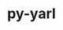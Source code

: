 ---
title: "py-yarl"
layout: cache
categories: [package, develop]
meta: {"compilers": ["apple-clang@=16.0.0", "gcc@=11.4.0", "gcc@=13.2.0", "gcc@=9.4.0", "oneapi@=2024.2.1"], "num_specs": 65, "num_specs_by_stack": {"e4s": 12, "e4s-neoverse_v1": 4, "e4s-oneapi": 6, "e4s-power": 1, "ml-darwin-aarch64-mps": 6, "ml-linux-aarch64-cpu": 18, "ml-linux-aarch64-cuda": 18, "ml-linux-x86_64-cpu": 18, "ml-linux-x86_64-cuda": 18, "root": 65}, "oss": ["sequoia", "ubuntu20.04", "ubuntu22.04", "ubuntu24.04"], "platforms": ["darwin", "linux"], "stacks": ["e4s", "e4s-neoverse_v1", "e4s-oneapi", "e4s-power", "ml-darwin-aarch64-mps", "ml-linux-aarch64-cpu", "ml-linux-aarch64-cuda", "ml-linux-x86_64-cpu", "ml-linux-x86_64-cuda", "root"], "targets": ["aarch64", "neoverse_v1", "ppc64le", "x86_64_v3"], "versions": ["1.9.2"]}
spec_details: [{"compiler": "gcc@=13.2.0", "hash": "2utqotgtzwecovdpxxlyegjxnzc4v7fv", "os": "ubuntu24.04", "platform": "linux", "size": "-", "stacks": ["ml-linux-x86_64-cpu", "ml-linux-x86_64-cuda", "root"], "target": "x86_64_v3", "variants": ["build_system=python_pip"], "versions": ["1.9.2"]}, {"compiler": "gcc@=13.2.0", "hash": "2vz3evl5vkl6vpqwzaqdr3wpjjipbw7n", "os": "ubuntu24.04", "platform": "linux", "size": "-", "stacks": ["ml-linux-aarch64-cpu", "ml-linux-aarch64-cuda", "root"], "target": "aarch64", "variants": ["build_system=python_pip"], "versions": ["1.9.2"]}, {"compiler": "gcc@=13.2.0", "hash": "37f4mrctoyimaihr3s5z42ssouakj3m5", "os": "ubuntu24.04", "platform": "linux", "size": "-", "stacks": ["ml-linux-aarch64-cpu", "ml-linux-aarch64-cuda", "root"], "target": "aarch64", "variants": ["build_system=python_pip"], "versions": ["1.9.2"]}, {"compiler": "gcc@=11.4.0", "hash": "3n6ecuxzony5dttq7ue42gh3nzp2qci4", "os": "ubuntu22.04", "platform": "linux", "size": "-", "stacks": ["e4s", "root"], "target": "x86_64_v3", "variants": ["build_system=python_pip"], "versions": ["1.9.2"]}, {"compiler": "gcc@=13.2.0", "hash": "3pohia2hcpwzq2gnjgg5d4tlkvqdlebu", "os": "ubuntu24.04", "platform": "linux", "size": "-", "stacks": ["ml-linux-aarch64-cpu", "ml-linux-aarch64-cuda", "root"], "target": "aarch64", "variants": ["build_system=python_pip"], "versions": ["1.9.2"]}, {"compiler": "gcc@=13.2.0", "hash": "3tlt5rhsdduomg2frwto5txlgd3ojufy", "os": "ubuntu24.04", "platform": "linux", "size": "-", "stacks": ["ml-linux-aarch64-cpu", "ml-linux-aarch64-cuda", "root"], "target": "aarch64", "variants": ["build_system=python_pip"], "versions": ["1.9.2"]}, {"compiler": "gcc@=13.2.0", "hash": "4jx6bef2wfiwpqa2ulb6s4vggwsa7mj6", "os": "ubuntu24.04", "platform": "linux", "size": "-", "stacks": ["ml-linux-aarch64-cpu", "ml-linux-aarch64-cuda", "root"], "target": "aarch64", "variants": ["build_system=python_pip"], "versions": ["1.9.2"]}, {"compiler": "gcc@=13.2.0", "hash": "57h5sano52hg4b3kb4vyhrltwvgkaxqi", "os": "ubuntu24.04", "platform": "linux", "size": "-", "stacks": ["ml-linux-aarch64-cpu", "ml-linux-aarch64-cuda", "root"], "target": "aarch64", "variants": ["build_system=python_pip"], "versions": ["1.9.2"]}, {"compiler": "gcc@=13.2.0", "hash": "5fsxcxqegnqhzijt4jkpi5wjszfhkaki", "os": "ubuntu24.04", "platform": "linux", "size": "-", "stacks": ["ml-linux-x86_64-cpu", "ml-linux-x86_64-cuda", "root"], "target": "x86_64_v3", "variants": ["build_system=python_pip"], "versions": ["1.9.2"]}, {"compiler": "gcc@=13.2.0", "hash": "64uialsdkgtjota4or65pgjk6ddmylzi", "os": "ubuntu24.04", "platform": "linux", "size": "-", "stacks": ["ml-linux-aarch64-cpu", "ml-linux-aarch64-cuda", "root"], "target": "aarch64", "variants": ["build_system=python_pip"], "versions": ["1.9.2"]}, {"compiler": "gcc@=13.2.0", "hash": "6zueldur43dqxcc2dky3xt7b2hl7lvjg", "os": "ubuntu24.04", "platform": "linux", "size": "-", "stacks": ["ml-linux-aarch64-cpu", "ml-linux-aarch64-cuda", "root"], "target": "aarch64", "variants": ["build_system=python_pip"], "versions": ["1.9.2"]}, {"compiler": "gcc@=11.4.0", "hash": "7bixlgloaljy7r2gziq3wn3yminnue36", "os": "ubuntu22.04", "platform": "linux", "size": "-", "stacks": ["e4s", "root"], "target": "x86_64_v3", "variants": ["build_system=python_pip"], "versions": ["1.9.2"]}, {"compiler": "gcc@=9.4.0", "hash": "ama3a4nninbfp3jbmhqvrme2jycvttcs", "os": "ubuntu20.04", "platform": "linux", "size": "-", "stacks": ["e4s-power", "root"], "target": "ppc64le", "variants": ["build_system=python_pip"], "versions": ["1.9.2"]}, {"compiler": "gcc@=13.2.0", "hash": "anlr7mwwychdmjatzi5vjv3nvadc5eda", "os": "ubuntu24.04", "platform": "linux", "size": "-", "stacks": ["ml-linux-aarch64-cpu", "ml-linux-aarch64-cuda", "root"], "target": "aarch64", "variants": ["build_system=python_pip"], "versions": ["1.9.2"]}, {"compiler": "gcc@=11.4.0", "hash": "b5daxa2bb7plvh4kn6fz4yp45zki5ekj", "os": "ubuntu22.04", "platform": "linux", "size": "-", "stacks": ["e4s", "root"], "target": "x86_64_v3", "variants": ["build_system=python_pip"], "versions": ["1.9.2"]}, {"compiler": "gcc@=11.4.0", "hash": "bvp6pfyplklkhoiu545q3pccosf6nv76", "os": "ubuntu22.04", "platform": "linux", "size": "-", "stacks": ["e4s", "root"], "target": "x86_64_v3", "variants": ["build_system=python_pip"], "versions": ["1.9.2"]}, {"compiler": "gcc@=13.2.0", "hash": "byofrnjh5khwqb6yjyjbpcezcuo4y76u", "os": "ubuntu24.04", "platform": "linux", "size": "-", "stacks": ["ml-linux-x86_64-cpu", "ml-linux-x86_64-cuda", "root"], "target": "x86_64_v3", "variants": ["build_system=python_pip"], "versions": ["1.9.2"]}, {"compiler": "gcc@=13.2.0", "hash": "cvyr3ajghguqsyutoy7xfqkghbrjgtne", "os": "ubuntu24.04", "platform": "linux", "size": "-", "stacks": ["ml-linux-aarch64-cpu", "ml-linux-aarch64-cuda", "root"], "target": "aarch64", "variants": ["build_system=python_pip"], "versions": ["1.9.2"]}, {"compiler": "gcc@=13.2.0", "hash": "dvipjk5qgtibgwvsog3hkt2xtaarudoh", "os": "ubuntu24.04", "platform": "linux", "size": "-", "stacks": ["ml-linux-x86_64-cpu", "ml-linux-x86_64-cuda", "root"], "target": "x86_64_v3", "variants": ["build_system=python_pip"], "versions": ["1.9.2"]}, {"compiler": "gcc@=13.2.0", "hash": "dzjkp2nboxyb2ollu5ndsaig7odwz74a", "os": "ubuntu24.04", "platform": "linux", "size": "-", "stacks": ["ml-linux-x86_64-cpu", "ml-linux-x86_64-cuda", "root"], "target": "x86_64_v3", "variants": ["build_system=python_pip"], "versions": ["1.9.2"]}, {"compiler": "apple-clang@=16.0.0", "hash": "e5l5xa5g7auq4sk2npoj4yoy5zw3ajvs", "os": "sequoia", "platform": "darwin", "size": "-", "stacks": ["ml-darwin-aarch64-mps", "root"], "target": "aarch64", "variants": ["build_system=python_pip"], "versions": ["1.9.2"]}, {"compiler": "gcc@=11.4.0", "hash": "euxapzdtb6ftiqj3uldarjoxpdmiraks", "os": "ubuntu22.04", "platform": "linux", "size": "-", "stacks": ["e4s", "root"], "target": "x86_64_v3", "variants": ["build_system=python_pip"], "versions": ["1.9.2"]}, {"compiler": "oneapi@=2024.2.1", "hash": "f3rg2gbtjb7thtqkrnwkzqxibznkl3zf", "os": "ubuntu22.04", "platform": "linux", "size": "-", "stacks": ["e4s-oneapi", "root"], "target": "x86_64_v3", "variants": ["build_system=python_pip"], "versions": ["1.9.2"]}, {"compiler": "oneapi@=2024.2.1", "hash": "fxlbsg52uz5vwcbauhuoflqldhqdbypd", "os": "ubuntu22.04", "platform": "linux", "size": "-", "stacks": ["e4s-oneapi", "root"], "target": "x86_64_v3", "variants": ["build_system=python_pip"], "versions": ["1.9.2"]}, {"compiler": "gcc@=13.2.0", "hash": "gk3k7r26uopvlbv7hrchlctw7hdc3345", "os": "ubuntu24.04", "platform": "linux", "size": "-", "stacks": ["ml-linux-aarch64-cpu", "ml-linux-aarch64-cuda", "root"], "target": "aarch64", "variants": ["build_system=python_pip"], "versions": ["1.9.2"]}, {"compiler": "gcc@=13.2.0", "hash": "h73wbkfsjnlav2yut6n7gfjcs6v3j3ft", "os": "ubuntu24.04", "platform": "linux", "size": "-", "stacks": ["ml-linux-x86_64-cpu", "ml-linux-x86_64-cuda", "root"], "target": "x86_64_v3", "variants": ["build_system=python_pip"], "versions": ["1.9.2"]}, {"compiler": "gcc@=11.4.0", "hash": "ix4ikan34jpacas5zmogpscqkvp2xmge", "os": "ubuntu22.04", "platform": "linux", "size": "-", "stacks": ["e4s-neoverse_v1", "root"], "target": "neoverse_v1", "variants": ["build_system=python_pip"], "versions": ["1.9.2"]}, {"compiler": "gcc@=11.4.0", "hash": "j72eedvdr637sjg2lqfj723zwqaevkwk", "os": "ubuntu22.04", "platform": "linux", "size": "-", "stacks": ["e4s", "root"], "target": "x86_64_v3", "variants": ["build_system=python_pip"], "versions": ["1.9.2"]}, {"compiler": "oneapi@=2024.2.1", "hash": "khio6qdwgceohy5dq2xgt6rsi7bmxgzh", "os": "ubuntu22.04", "platform": "linux", "size": "-", "stacks": ["e4s-oneapi", "root"], "target": "x86_64_v3", "variants": ["build_system=python_pip"], "versions": ["1.9.2"]}, {"compiler": "gcc@=11.4.0", "hash": "lrgkcktgnknmdy7bsstcelvzvcxxprl5", "os": "ubuntu22.04", "platform": "linux", "size": "-", "stacks": ["e4s", "root"], "target": "x86_64_v3", "variants": ["build_system=python_pip"], "versions": ["1.9.2"]}, {"compiler": "gcc@=13.2.0", "hash": "mnf7y2it5gu6fhysek2uujn7syfq6shy", "os": "ubuntu24.04", "platform": "linux", "size": "-", "stacks": ["ml-linux-x86_64-cpu", "ml-linux-x86_64-cuda", "root"], "target": "x86_64_v3", "variants": ["build_system=python_pip"], "versions": ["1.9.2"]}, {"compiler": "gcc@=13.2.0", "hash": "mvmbu2bfpslluyij5xkublynax3ywdgp", "os": "ubuntu24.04", "platform": "linux", "size": "-", "stacks": ["ml-linux-x86_64-cpu", "ml-linux-x86_64-cuda", "root"], "target": "x86_64_v3", "variants": ["build_system=python_pip"], "versions": ["1.9.2"]}, {"compiler": "oneapi@=2024.2.1", "hash": "nddakwxorc2dlw2nao2l3gpljvanmpf6", "os": "ubuntu22.04", "platform": "linux", "size": "-", "stacks": ["e4s-oneapi", "root"], "target": "x86_64_v3", "variants": ["build_system=python_pip"], "versions": ["1.9.2"]}, {"compiler": "gcc@=13.2.0", "hash": "ngsfgdu3qotfmxw7zjyecxbkybousout", "os": "ubuntu24.04", "platform": "linux", "size": "-", "stacks": ["ml-linux-x86_64-cpu", "ml-linux-x86_64-cuda", "root"], "target": "x86_64_v3", "variants": ["build_system=python_pip"], "versions": ["1.9.2"]}, {"compiler": "gcc@=13.2.0", "hash": "nk53phzv7pai7rbk5pufbusftoqbyfdj", "os": "ubuntu24.04", "platform": "linux", "size": "-", "stacks": ["ml-linux-aarch64-cpu", "ml-linux-aarch64-cuda", "root"], "target": "aarch64", "variants": ["build_system=python_pip"], "versions": ["1.9.2"]}, {"compiler": "gcc@=13.2.0", "hash": "nvrc2gwwfm6crhnrb4jbmbmelgbfnaed", "os": "ubuntu24.04", "platform": "linux", "size": "-", "stacks": ["ml-linux-aarch64-cpu", "ml-linux-aarch64-cuda", "root"], "target": "aarch64", "variants": ["build_system=python_pip"], "versions": ["1.9.2"]}, {"compiler": "gcc@=13.2.0", "hash": "oakxz2lop22hcwiztiup6zdoxlqkfg42", "os": "ubuntu24.04", "platform": "linux", "size": "-", "stacks": ["ml-linux-x86_64-cpu", "ml-linux-x86_64-cuda", "root"], "target": "x86_64_v3", "variants": ["build_system=python_pip"], "versions": ["1.9.2"]}, {"compiler": "gcc@=13.2.0", "hash": "p27j2kmetcscib3fioqbrmhk7xt2vxts", "os": "ubuntu24.04", "platform": "linux", "size": "-", "stacks": ["ml-linux-x86_64-cpu", "ml-linux-x86_64-cuda", "root"], "target": "x86_64_v3", "variants": ["build_system=python_pip"], "versions": ["1.9.2"]}, {"compiler": "gcc@=13.2.0", "hash": "peqzc6cvab75te2l3x77k42iqopwkwbi", "os": "ubuntu24.04", "platform": "linux", "size": "-", "stacks": ["ml-linux-x86_64-cpu", "ml-linux-x86_64-cuda", "root"], "target": "x86_64_v3", "variants": ["build_system=python_pip"], "versions": ["1.9.2"]}, {"compiler": "gcc@=13.2.0", "hash": "q63tge4rzxmwnetytcauubwkmpnhht3b", "os": "ubuntu24.04", "platform": "linux", "size": "-", "stacks": ["ml-linux-aarch64-cpu", "ml-linux-aarch64-cuda", "root"], "target": "aarch64", "variants": ["build_system=python_pip"], "versions": ["1.9.2"]}, {"compiler": "gcc@=13.2.0", "hash": "q6o37vwpzfi3zpmgip4iphvt2s4zwlyz", "os": "ubuntu24.04", "platform": "linux", "size": "-", "stacks": ["ml-linux-aarch64-cpu", "ml-linux-aarch64-cuda", "root"], "target": "aarch64", "variants": ["build_system=python_pip"], "versions": ["1.9.2"]}, {"compiler": "oneapi@=2024.2.1", "hash": "qecjj3kifhscom3r2scdd6ppz22eecbm", "os": "ubuntu22.04", "platform": "linux", "size": "-", "stacks": ["e4s-oneapi", "root"], "target": "x86_64_v3", "variants": ["build_system=python_pip"], "versions": ["1.9.2"]}, {"compiler": "gcc@=13.2.0", "hash": "qxyvi745di7j56xcinvahmt6yjrqfvmj", "os": "ubuntu24.04", "platform": "linux", "size": "-", "stacks": ["ml-linux-x86_64-cpu", "ml-linux-x86_64-cuda", "root"], "target": "x86_64_v3", "variants": ["build_system=python_pip"], "versions": ["1.9.2"]}, {"compiler": "gcc@=13.2.0", "hash": "sdnomypba6hrxz5wrpkor3mfyosg637n", "os": "ubuntu24.04", "platform": "linux", "size": "-", "stacks": ["ml-linux-x86_64-cpu", "ml-linux-x86_64-cuda", "root"], "target": "x86_64_v3", "variants": ["build_system=python_pip"], "versions": ["1.9.2"]}, {"compiler": "gcc@=11.4.0", "hash": "sfbhcpyy24zsedpi57b7qkk6zf6yg2zu", "os": "ubuntu22.04", "platform": "linux", "size": "-", "stacks": ["e4s", "root"], "target": "x86_64_v3", "variants": ["build_system=python_pip"], "versions": ["1.9.2"]}, {"compiler": "apple-clang@=16.0.0", "hash": "si76bje45kzyi47bnwaf3tpu3lfz4zuo", "os": "sequoia", "platform": "darwin", "size": "-", "stacks": ["ml-darwin-aarch64-mps", "root"], "target": "aarch64", "variants": ["build_system=python_pip"], "versions": ["1.9.2"]}, {"compiler": "gcc@=11.4.0", "hash": "socr3hhxh64s5nc73y5ip5mgj223ikkc", "os": "ubuntu22.04", "platform": "linux", "size": "-", "stacks": ["e4s-neoverse_v1", "root"], "target": "neoverse_v1", "variants": ["build_system=python_pip"], "versions": ["1.9.2"]}, {"compiler": "gcc@=13.2.0", "hash": "sw4dgupmniwauvjkmkxoebczjcaoi2la", "os": "ubuntu24.04", "platform": "linux", "size": "-", "stacks": ["ml-linux-aarch64-cpu", "ml-linux-aarch64-cuda", "root"], "target": "aarch64", "variants": ["build_system=python_pip"], "versions": ["1.9.2"]}, {"compiler": "apple-clang@=16.0.0", "hash": "t5vfb6n23qwz66uwuvbyf3whoj7dt3pv", "os": "sequoia", "platform": "darwin", "size": "-", "stacks": ["ml-darwin-aarch64-mps", "root"], "target": "aarch64", "variants": ["build_system=python_pip"], "versions": ["1.9.2"]}, {"compiler": "gcc@=11.4.0", "hash": "toxqh6gpqc3uproa77yteruzqdg3b6ri", "os": "ubuntu22.04", "platform": "linux", "size": "-", "stacks": ["e4s", "root"], "target": "x86_64_v3", "variants": ["build_system=python_pip"], "versions": ["1.9.2"]}, {"compiler": "gcc@=11.4.0", "hash": "ubjclyigbsghnnt72ycewplhkiscwlnv", "os": "ubuntu22.04", "platform": "linux", "size": "-", "stacks": ["e4s", "root"], "target": "x86_64_v3", "variants": ["build_system=python_pip"], "versions": ["1.9.2"]}, {"compiler": "gcc@=13.2.0", "hash": "uybyo474pwvjoa3b3owcxa4gwtp4gsje", "os": "ubuntu24.04", "platform": "linux", "size": "-", "stacks": ["ml-linux-x86_64-cpu", "ml-linux-x86_64-cuda", "root"], "target": "x86_64_v3", "variants": ["build_system=python_pip"], "versions": ["1.9.2"]}, {"compiler": "gcc@=13.2.0", "hash": "vkcgmqltdxqmnjbl23hrsgv2uzrhys3h", "os": "ubuntu24.04", "platform": "linux", "size": "-", "stacks": ["ml-linux-x86_64-cpu", "ml-linux-x86_64-cuda", "root"], "target": "x86_64_v3", "variants": ["build_system=python_pip"], "versions": ["1.9.2"]}, {"compiler": "oneapi@=2024.2.1", "hash": "vr7k55xec6aw37pj5qmoa2bvtoekbelu", "os": "ubuntu22.04", "platform": "linux", "size": "-", "stacks": ["e4s-oneapi", "root"], "target": "x86_64_v3", "variants": ["build_system=python_pip"], "versions": ["1.9.2"]}, {"compiler": "gcc@=11.4.0", "hash": "vs64sy5a4mazkewfyotdghzfpgqe2mzl", "os": "ubuntu22.04", "platform": "linux", "size": "-", "stacks": ["e4s-neoverse_v1", "root"], "target": "neoverse_v1", "variants": ["build_system=python_pip"], "versions": ["1.9.2"]}, {"compiler": "apple-clang@=16.0.0", "hash": "vw365cn7fhjxdnpdhadjtvedpu4lpo23", "os": "sequoia", "platform": "darwin", "size": "-", "stacks": ["ml-darwin-aarch64-mps", "root"], "target": "aarch64", "variants": ["build_system=python_pip"], "versions": ["1.9.2"]}, {"compiler": "apple-clang@=16.0.0", "hash": "vxbtg5hukzicohrjcmtmmvij5qwqydf6", "os": "sequoia", "platform": "darwin", "size": "-", "stacks": ["ml-darwin-aarch64-mps", "root"], "target": "aarch64", "variants": ["build_system=python_pip"], "versions": ["1.9.2"]}, {"compiler": "gcc@=13.2.0", "hash": "wtth2hktqn7yundg5hxdr4b4umgfqemh", "os": "ubuntu24.04", "platform": "linux", "size": "-", "stacks": ["ml-linux-aarch64-cpu", "ml-linux-aarch64-cuda", "root"], "target": "aarch64", "variants": ["build_system=python_pip"], "versions": ["1.9.2"]}, {"compiler": "apple-clang@=16.0.0", "hash": "x3rlpkzqu5ia3fmdehyyzhwb5nu4x6ox", "os": "sequoia", "platform": "darwin", "size": "-", "stacks": ["ml-darwin-aarch64-mps", "root"], "target": "aarch64", "variants": ["build_system=python_pip"], "versions": ["1.9.2"]}, {"compiler": "gcc@=11.4.0", "hash": "xcsvsur2n32vdq6buh3htpf65e7fuwtk", "os": "ubuntu22.04", "platform": "linux", "size": "-", "stacks": ["e4s-neoverse_v1", "root"], "target": "neoverse_v1", "variants": ["build_system=python_pip"], "versions": ["1.9.2"]}, {"compiler": "gcc@=13.2.0", "hash": "y47udqexnpwosk7eks4qxrk53ijh6mbh", "os": "ubuntu24.04", "platform": "linux", "size": "-", "stacks": ["ml-linux-x86_64-cpu", "ml-linux-x86_64-cuda", "root"], "target": "x86_64_v3", "variants": ["build_system=python_pip"], "versions": ["1.9.2"]}, {"compiler": "gcc@=11.4.0", "hash": "ygk7kqvlt4rmxg2ycbr5iu67ccoa3uwt", "os": "ubuntu22.04", "platform": "linux", "size": "-", "stacks": ["e4s", "root"], "target": "x86_64_v3", "variants": ["build_system=python_pip"], "versions": ["1.9.2"]}, {"compiler": "gcc@=13.2.0", "hash": "yzhx37ubzhtqcfn2zcyculzpuur3sgw7", "os": "ubuntu24.04", "platform": "linux", "size": "-", "stacks": ["ml-linux-x86_64-cpu", "ml-linux-x86_64-cuda", "root"], "target": "x86_64_v3", "variants": ["build_system=python_pip"], "versions": ["1.9.2"]}, {"compiler": "gcc@=11.4.0", "hash": "z275hjcqygvcvjkaylsjf43dvvxjylht", "os": "ubuntu22.04", "platform": "linux", "size": "-", "stacks": ["e4s", "root"], "target": "x86_64_v3", "variants": ["build_system=python_pip"], "versions": ["1.9.2"]}, {"compiler": "gcc@=13.2.0", "hash": "zugpuyecwwyivwvl7wdscel2rbduzp6r", "os": "ubuntu24.04", "platform": "linux", "size": "-", "stacks": ["ml-linux-aarch64-cpu", "ml-linux-aarch64-cuda", "root"], "target": "aarch64", "variants": ["build_system=python_pip"], "versions": ["1.9.2"]}]
---